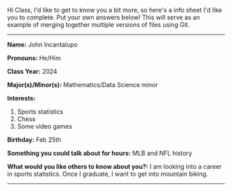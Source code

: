 Hi Class, I'd like to get to know you a bit more, so here's a info sheet I'd like you to complete. Put your own answers below! This will serve as an example of merging together multiple versions of files using Git.

---

**Name:** John Incantalupo

**Pronouns:** He/Him

**Class Year:** 2024

**Major(s)/Minor(s):** Mathematics/Data Science minor

**Interests:** 

  1. Sports statistics
  2. Chess
  3. Some video games
  

**Birthday:** Feb 25th

**Something you could talk about for hours:** MLB and NFL history

**What would you like others to know about you?:** I am looking into a career in sports statistics. Once I graduate, I want to get into mountain biking.

---
